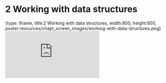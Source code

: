 # 2 Working with data structures
 
{type: iframe, title:2 Working with data structures, width:800, height:600, poster:resources/chapt_screen_images/working-with-data-structures.png}
![](https://hutchdatascience.org/Intro_to_Python/working-with-data-structures.html)
 

 
